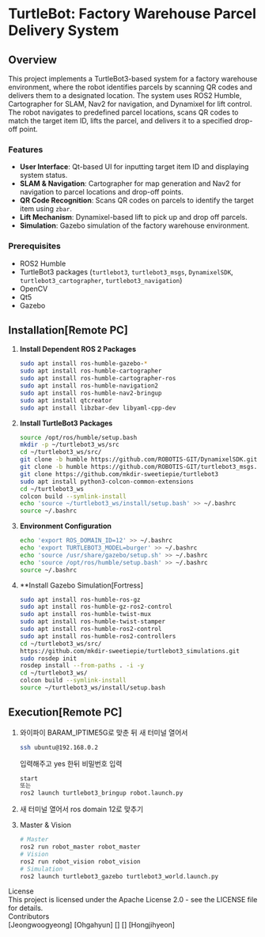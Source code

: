 # TurtleBot: Factory Warehouse Parcel Delivery System

## Overview

This project implements a TurtleBot3-based system for a factory warehouse environment, where the robot identifies parcels by scanning QR codes and delivers them to a designated location. The system uses ROS2 Humble, Cartographer for SLAM, Nav2 for navigation, and Dynamixel for lift control. The robot navigates to predefined parcel locations, scans QR codes to match the target item ID, lifts the parcel, and delivers it to a specified drop-off point.

### Features
- **User Interface**: Qt-based UI for inputting target item ID and displaying system status.
- **SLAM & Navigation**: Cartographer for map generation and Nav2 for navigation to parcel locations and drop-off points.
- **QR Code Recognition**: Scans QR codes on parcels to identify the target item using `zbar`.
- **Lift Mechanism**: Dynamixel-based lift to pick up and drop off parcels.
- **Simulation**: Gazebo simulation of the factory warehouse environment.

### Prerequisites
- ROS2 Humble
- TurtleBot3 packages (`turtlebot3`, `turtlebot3_msgs`, `DynamixelSDK`, `turtlebot3_cartographer`, `turtlebot3_navigation`)
- OpenCV
- Qt5
- Gazebo

## Installation[Remote PC]

1. **Install Dependent ROS 2 Packages**
    ```bash
    sudo apt install ros-humble-gazebo-*
    sudo apt install ros-humble-cartographer
    sudo apt install ros-humble-cartographer-ros
    sudo apt install ros-humble-navigation2
    sudo apt install ros-humble-nav2-bringup
    sudo apt install qtcreator
    sudo apt install libzbar-dev libyaml-cpp-dev
    ```

2. **Install TurtleBot3 Packages**
    ```bash
    source /opt/ros/humble/setup.bash
    mkdir -p ~/turtlebot3_ws/src
    cd ~/turtlebot3_ws/src/
    git clone -b humble https://github.com/ROBOTIS-GIT/DynamixelSDK.git
    git clone -b humble https://github.com/ROBOTIS-GIT/turtlebot3_msgs.git
    git clone https://github.com/mkdir-sweetiepie/turtlebot3
    sudo apt install python3-colcon-common-extensions
    cd ~/turtlebot3_ws
    colcon build --symlink-install
    echo 'source ~/turtlebot3_ws/install/setup.bash' >> ~/.bashrc
    source ~/.bashrc
    ```
    
3. **Environment Configuration**
    ```bash
    echo 'export ROS_DOMAIN_ID=12' >> ~/.bashrc
    echo 'export TURTLEBOT3_MODEL=burger' >> ~/.bashrc
    echo 'source /usr/share/gazebo/setup.sh' >> ~/.bashrc
    echo 'source /opt/ros/humble/setup.bash' >> ~/.bashrc
    source ~/.bashrc
    ```
    
4. **Install Gazebo Simulation[Fortress]
    ```bash
    sudo apt install ros-humble-ros-gz
    sudo apt install ros-humble-gz-ros2-control
    sudo apt install ros-humble-twist-mux
    sudo apt install ros-humble-twist-stamper
    sudo apt install ros-humble-ros2-control
    sudo apt install ros-humble-ros2-controllers
    cd ~/turtlebot3_ws/src/
    https://github.com/mkdir-sweetiepie/turtlebot3_simulations.git
    sudo rosdep init
    rosdep install --from-paths . -i -y
    cd ~/turtlebot3_ws/
    colcon build --symlink-install
    source ~/turtlebot3_ws/install/setup.bash
    ```
   
## Execution[Remote PC]
1. 와이파이 BARAM_IPTIME5G로 맞춘 뒤 새 터미널 열어서<br>
    ```bash
    ssh ubuntu@192.168.0.2
    ```
   입력해주고 yes 한뒤 비밀번호 입력<br>
    ```bash
    start
    또는
    ros2 launch turtlebot3_bringup robot.launch.py
    ```
    
2. 새 터미널 열어서 ros domain 12로 맞추기<br>

3. Master & Vision
    ```bash
    # Master
    ros2 run robot_master robot_master
    # Vision
    ros2 run robot_vision robot_vision
    # Simulation
    ros2 launch turtlebot3_gazebo turtlebot3_world.launch.py
    ```

License<br>
This project is licensed under the Apache License 2.0 - see the LICENSE file for details.<br>
Contributors<br>
[Jeongwoogyeong] [Ohgahyun] [] [] [Hongjihyeon]


